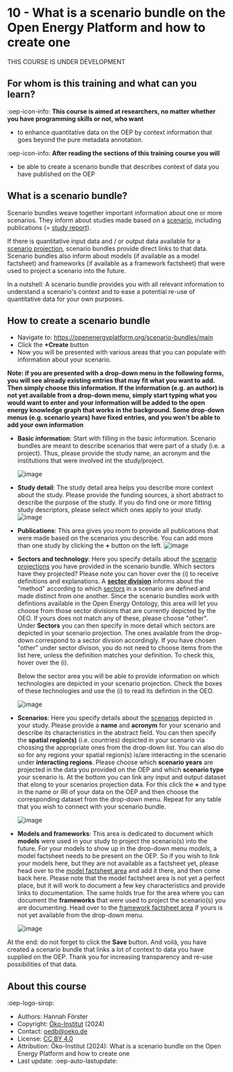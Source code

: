 # 10 - What is a scenario bundle on the Open Energy Platform and how to create one 
THIS COURSE IS UNDER DEVELOPMENT

## For whom is this training and what can you learn?

:oep-icon-info: **This course is aimed at researchers, no matter whether you have programming skills or not, who want**

- to enhance quantitative data on the OEP by context information that goes beyond the pure metadata annotation. 

:oep-icon-info: **After reading the sections of this training course you will**

- be able to create a scenario bundle that describes context of data you have published on the OEP

## What is a scenario bundle?

Scenario bundles weave together important information about one or more scenarios. They inform about studies made based on a [scenario](https://openenergyplatform.org/ontology/oeo/OEO_00000364/), including publications (= [study report](https://openenergyplatform.org/ontology/oeo/OEO_00020012/)).

If there is quantitative input data and / or output data available for a [scenario projection](https://openenergyplatform.org/ontology/oeo/OEO_00010262/), scenario bundles provide direct links to that data. 
Scenario bundles  also inform about models (if available as a model factsheet) and frameworks (if available as a framework factsheet) that were used to project a scenario into the future.
                                                                                                                                        
In a nutshell: A scenario bundle provides you with all relevant information to understand a scenario's context and to ease a potential re-use of quantitative data for your own purposes.

## How to create a scenario bundle
* Navigate to: https://openenergyplatform.org/scenario-bundles/main
* Click the **+Create** button 
* Now you will be presented with various areas that you can populate with information about your scenario.

**Note: if you are presented with a drop-down menu in the following forms, you will see already existing entries that may fit what you want to add. Then simply choose this information. If the information (e.g. an author) is not yet available from a drop-down menu, simply start typing what you would want to enter and your information will be added to the open energy knowledge graph that works in the background. Some drop-down menus (e.g. scenario years) have fixed entries, and you won't be able to add your own information**



* **Basic information**:  Start with filling in the basic information. Scenario bundles are meant to describe scenarios that were part of a study (i.e. a project). Thus, please provide the study name, an acronym and the institutions that were involved int the study/project.

    ![image](../data/img/10_basic_information.JPG)



* **Study detail**: The study detail area helps you describe more context about the study. Please provide the funding sources, a short abstract to describe the purpose of the study. If you do find one or more fitting study descriptors, please select which ones apply to your study. 
    ![image](../data/img/10_study_detail.JPG)


* **Publications**: This area gives you room to provide all publications that were made based on the scenarios you describe. You can add more than one study by clicking the **+** button on the left. 
    ![image](../data/img/10_publications.JPG)

* **Sectors and technology**: Here you specify details about the [scenario projections](https://openenergyplatform.org/ontology/oeo/OEO_00010262/) you have provided in the scenario bundle. Which sectors have they projected? Please note you can hover over the (i) to receive definitions and explanations. A [**sector division**](https://openenergyplatform.org/ontology/oeo/OEO_00000368/) informs about the "method" according to which [sectors](https://openenergyplatform.org/ontology/oeo/OEO_00000367/) in a scenario are defined and made distinct from one another. Since the scenario bundles work with defintions available in the Open Energy Ontology, this area will let you choose from those sector divisions that are currently depicted by the OEO. If yours does not match any of these, please choose "other". Under **Sectors** you can then specify in more detail which sectors are depicted in your scenario projection. The ones available from the drop-down correspond to a sector divsion accordingly. If you have chosen "other" under sector divison, you do not need to choose items from the list here, unless the definition matches your definition. To check this, hover over the (i). 

    Below the sector area you will be able to provide information on which technologies are depicted in your scenario projection. Check the boxes of these technologies and use the (i) to read its defintion in the OEO. 

    ![image](../data/img/10_sectors.JPG)


* **Scenarios**: Here you specify details about the [scenarios](https://openenergyplatform.org/ontology/oeo/OEO_00000364/) depicted in your study.  Please provide a **name** and **acronym** for your scenario and describe its characteristics in the abstract field. You can then specify the **spatial region(s)** (i.e. countries) depicted in your scenario via chossing the appropriate ones from the drop-down list. You can also do so for any regions your spatial region(s) is/are interacting in the scenario under **interacting regions**. Please choose which **scenario years** are projected in the data you provided on the OEP and which **scenario type** your scenario is. 
At the bottom you can link any input and output dataset that elong to your scenarios projection data. For this click the **+** and type in the name or IRI of your data on the OEP and then choose the corresponding dataset from the drop-down menu. Repeat for any table that you wish to connect with your scenario bundle. 

    ![image](../data/img/10_scenarios.JPG)



* **Models and frameworks**: This area is dedicated to document which **models** were used in your study to project the scenario(s) into the future. For your models to show up in the drop-down menu *models*, a model factsheet needs to be present on the OEP. So if you wish to link your models here, but they are not available as a factsheet yet, please head over to the [model factsheet area](https://openenergyplatform.org/factsheets/models/) and add it there, and then come back here. Please note that the model factsheet area is not yet a perfect place, but it will work to document a few key characteristics and provide links to documentation. The same holds true for the area where you can document the  **frameworks** that were used to project the scenario(s) you are documenting. Head over to the [framework factsheet area](https://openenergyplatform.org/factsheets/frameworks/) if yours is not yet available from the drop-down menu. 

    ![image](../data/img/10_models.JPG)



At the end: do not forget to click the **Save** button. And voilà, you have created a scenario bundle that links a lot of context to data you have supplied on the OEP. Thank you for increasing transparency and re-use possibilities of that data.

## About this course

:oep-logo-sirop:

- Authors: Hannah Förster
- Copyright: [Öko-Institut](https://www.oeko.de) (2024)
- Contact: oedb@oeko.de
- License: [CC BY 4.0](https://creativecommons.org/licenses/by/4.0/deed.en)
- Attribution: Öko-Institut (2024): What is a scenario bundle on the Open Energy Platform and how to create one
- Last update: :oep-auto-lastupdate:
